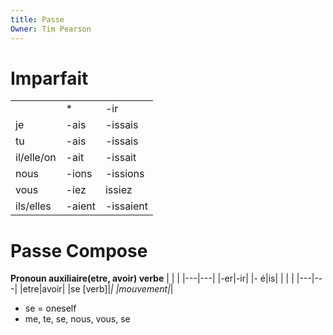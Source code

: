 ```yaml
---
title: Passe
Owner: Tim Pearson
---
```

  
# Imparfait
|   |   |   |
|---|---|---|
||*|-ir|
|je|-ais|-issais|
|tu|-ais|-issais|
|il/elle/on|-ait|-issait|
|nous|-ions|-issions|
|vous|-iez|issiez|
|ils/elles|-aient|-issaient|
# Passe Compose
**Pronoun auxiliaire(etre, avoir) verbe**
|   |   |
|---|---|
|-er|-ir|
|- é|is|
|   |   |
|---|---|
|etre|avoir|
|se [verb]|*|
|mouvement|*|
- se = oneself
- me, te, se, nous, vous, se